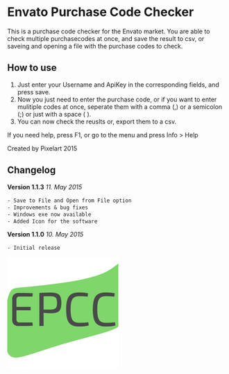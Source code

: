 # Envato Purchase Code Checker

This is a purchase code checker for the Envato market. You are able to check multiple purchasecodes at once, and save the result to csv, or saveing and opening a file with the purchase codes to check.

## How to use
1. Just enter your Username and ApiKey in the corresponding fields, and press save.
2. Now you just need to enter the purchase code, or if you want to enter mulitiple codes at once, seperate them with a comma (,) or a semicolon (;) or just with a space ( ).
3. You can now check the reuslts or, export them to a csv.

If you need help, press F1, or go to the menu and press Info > Help

Created by Pixelart 2015

## Changelog

**Version 1.1.3**  *11. May 2015*
```
- Save to File and Open from File option
- Improvements & bug fixes
- Windows exe now available
- Added Icon for the software
```

**Version 1.1.0**  *10. May 2015*
```
- Initial release
```

![alt text][logo]

[logo]: https://github.com/PixelartDev/Envato-Purchase-Code-Checker/raw/master/assets/epcc.png "Logo"